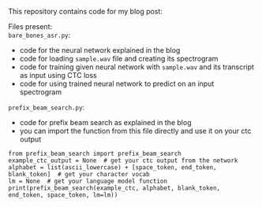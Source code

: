 This repository contains code for my blog post:  

Files present:  
`bare_bones_asr.py`:  
* code for the neural network explained in the blog  
* code for loading `sample.wav` file and creating its spectrogram  
* code for training given neural network with `sample.wav` and its transcript as input using CTC loss  
* code for using trained neural network to predict on an input spectrogram  
  
`prefix_beam_search.py`:  
* code for prefix beam search as explained in the blog  
* you can import the function from this file directly and use it on your ctc output  
```
from prefix_beam_search import prefix_beam_search
example_ctc_output = None  # get your ctc output from the network
alphabet = list(ascii_lowercase) + [space_token, end_token, blank_token]  # get your character vocab
lm = None  # get your language model function
print(prefix_beam_search(example_ctc, alphabet, blank_token, end_token, space_token, lm=lm))
```
